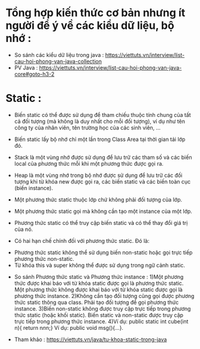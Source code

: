 # Tổng hợp kiến thức cơ bản nhưng ít người để ý về các kiểu dữ liệu, bộ nhớ : 

- So sánh các kiểu dữ liệu trong java : https://viettuts.vn/interview/list-cau-hoi-phong-van-java-collection 
- PV Java : https://viettuts.vn/interview/list-cau-hoi-phong-van-java-core#goto-h3-2 

# Static : 

- Biến static có thể được sử dụng để tham chiếu thuộc tính chung của tất cả đối tượng (mà không là duy nhất cho mỗi đối tượng), ví dụ như tên công ty của nhân viên, tên trường học của các sinh viên, …
- Biến static lấy bộ nhớ chỉ một lần trong Class Area tại thời gian tải lớp đó.
- Stack là một vùng nhớ được sử dụng để lưu trữ các tham số và các biến local của phương thức mỗi khi một phương thức được gọi ra.

- Heap là một vùng nhớ trong bộ nhớ được sử dụng để lưu trữ các đối tượng khi từ khóa new được gọi ra, các biến static và các biến toàn cục (biến instance).

- Một phương thức static thuộc lớp chứ không phải đối tượng của lớp.
- Một phương thức static gọi mà không cần tạo một instance của một lớp.
- Phương thức static có thể truy cập biến static và có thể thay đổi giá trị của nó.

 * Có hai hạn chế chính đối với phương thức static. Đó là:

- Phương thức static không thể sử dụng biến non-static hoặc gọi trực tiếp phương thức non-static.
- Từ khóa this và super không thể được sử dụng trong ngữ cảnh static.

* So sánh Phương thức static và	Phương thức instance : 
1)Một phương thức được khai báo với từ khóa static được gọi là phương thức static.	Một phương thức không được khai báo với từ khóa static được gọi là phương thức instance.
2)Không cần tạo đối tượng cũng gọi được phương thức static thông qua class.	Phải tạo đối tượng để gọi phương thức instance.
3)Biến non-static không được truy cập trực tiếp trong phương thức static (hoặc khối static).	Biến static và non-static được truy cập trực tiếp trong phương thức instance.
4)Ví dụ: public static int cube(int n){ return n*n*n;}	Ví dụ: public void msg(){...}.

- Tham khảo : https://viettuts.vn/java/tu-khoa-static-trong-java  